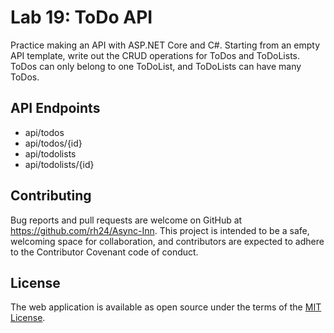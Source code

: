 # Lab 19: ToDo API

Practice making an API with ASP.NET Core and C#. Starting from an empty API template, write out the CRUD operations for ToDos and ToDoLists. ToDos can only belong to one ToDoList, and ToDoLists can have many ToDos.

## API Endpoints

* api/todos
* api/todos/{id}
* api/todolists
* api/todolists/{id}

## Contributing

Bug reports and pull requests are welcome on GitHub at https://github.com/rh24/Async-Inn. This project is intended to be a safe, welcoming space for collaboration, and contributors are expected to adhere to the Contributor Covenant code of conduct.

## License

The web application is available as open source under the terms of the [MIT License](https://opensource.org/licenses/MIT).